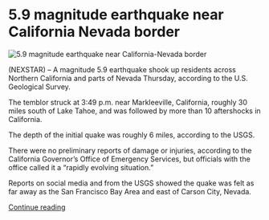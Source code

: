 # 5.9 magnitude earthquake near California Nevada border

![5.9 magnitude earthquake near California-Nevada border](https://www.yourcentralvalley.com/wp-content/uploads/sites/54/2021/07/Screen-Shot-2021-07-08-at-4.00.49-PM-e1625785818374.png?w=512&h=288&crop=1)

(NEXSTAR) – A magnitude 5.9 earthquake shook up residents across Northern California and parts of Nevada Thursday, according to the U.S. Geological Survey.

The temblor struck at 3:49 p.m. near Markleeville, California, roughly 30 miles south of Lake Tahoe, and was followed by more than 10 aftershocks in California.

The depth of the initial quake was roughly 6 miles, according to the USGS.


There were no preliminary reports of damage or injuries, according to the California Governor’s Office of Emergency Services, but officials with the office called it a “rapidly evolving situation.”

Reports on social media and from the USGS showed the quake was felt as far away as the San Francisco Bay Area and east of Carson City, Nevada.

[Continue reading](http://fumacrom.com/1DNfT)
